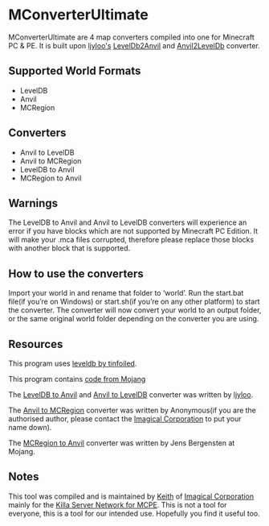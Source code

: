 # MConverterUltimate

MConverterUltimate are 4 map converters compiled into one for Minecraft PC & PE. It is built upon [ljyloo's](http://github.com/ljyloo) [LevelDb2Anvil](http://github.com/ljyloo/LevelDb2Avnil) and [Anvil2LevelDb](https://github.com/ljyloo/LevelDb2Avnil/tree/Avnil2LevelDb) converter. 

## Supported World Formats

- LevelDB
- Anvil
- MCRegion

## Converters

- Anvil to LevelDB
- Anvil to MCRegion
- LevelDB to Anvil
- MCRegion to Anvil

## Warnings

The LevelDB to Anvil and Anvil to LevelDB converters will experience an error if you have blocks which are not supported by Minecraft PC Edition. It will make your .mca files corrupted, therefore please replace those blocks with another block that is supported.

## How to use the converters

Import your world in and rename that folder to ‘world’. Run the start.bat file(if you’re on Windows) or start.sh(if you’re on any other platform) to start the converter. The converter will now convert your world to an output folder, or the same original world folder depending on the converter you are using.

## Resources

This program uses [leveldb by tinfoiled](https://github.com/ljyloo/leveldb).

This program contains [code from Mojang](https://mojang.com/2012/02/new-minecraft-map-format-anvil/)

The [LevelDB to Anvil](https://github.com/ljyloo/LevelDb2Avnil) and [Anvil to LevelDB](https://github.com/ljyloo/LevelDb2Avnil/tree/Avnil2LevelDb) converter was written by [ljyloo](https://github.com/ljyloo).

The [Anvil to MCRegion](http://www.mediafire.com/download/13g2zdwq6ram09u/Converter.zip) converter was written by Anonymous(if you are the authorised author, please contact the [Imagical Corporation](http://github.com/ImagicalCorp) to put your name down).

The [MCRegion to Anvil](https://mojang.com/2012/02/new-minecraft-map-format-anvil/) converter was written by Jens Bergensten at Mojang.

## Notes

This tool was compiled and is maintained by [Keith](http://github.com/keithkfng) of [Imagical Corporation](http://github.com/ImagicalCorp) mainly for the [Killa Server Network for MCPE](http://www.killasg.ml). This is not a tool for everyone, this is a tool for our intended use. Hopefully you find it useful too.
